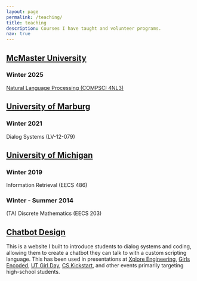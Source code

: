 ```yaml
---
layout: page
permalink: /teaching/
title: teaching
description: Courses I have taught and volunteer programs.
nav: true
---
```


## [McMaster University](https://www.mcmaster.ca/)
### Winter 2025
[Natural Language Processing (COMPSCI 4NL3)](/teaching/COMPSCI4NL3)

## [University of Marburg](https://www.uni-marburg.de/de)
### Winter 2021
Dialog Systems (LV-12-079)


## [University of Michigan](https://umich.edu/)
### Winter 2019
Information Retrieval (EECS 486)
### Winter - Summer 2014
(TA) Discrete Mathematics (EECS 203)



## [Chatbot Design](http://cfwelch.com/botdesign/login)
This is a website I built to introduce students to dialog systems and coding, allowing them to create a chatbot they can talk to with a custom scripting language. This has been used in presentations at [Xplore Engineering](https://campsforkids.engin.umich.edu/xplore/), [Girls Encoded](https://girlsencoded.eecs.umich.edu/), [UT Girl Day](https://girlday.utexas.edu/), [CS Kickstart](https://sites.google.com/umich.edu/cskickstart/home), and other events primarily targeting high-school students.